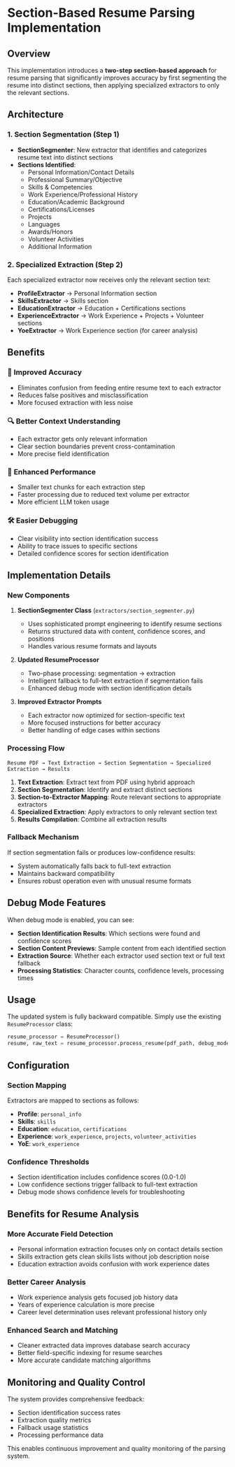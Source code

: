 # Section-Based Resume Parsing Implementation

## Overview

This implementation introduces a **two-step section-based approach** for resume parsing that significantly improves accuracy by first segmenting the resume into distinct sections, then applying specialized extractors to only the relevant sections.

## Architecture

### 1. Section Segmentation (Step 1)
- **SectionSegmenter**: New extractor that identifies and categorizes resume text into distinct sections
- **Sections Identified**:
  - Personal Information/Contact Details
  - Professional Summary/Objective
  - Skills & Competencies
  - Work Experience/Professional History
  - Education/Academic Background
  - Certifications/Licenses
  - Projects
  - Languages
  - Awards/Honors
  - Volunteer Activities
  - Additional Information

### 2. Specialized Extraction (Step 2)
Each specialized extractor now receives only the relevant section text:

- **ProfileExtractor** → Personal Information section
- **SkillsExtractor** → Skills section
- **EducationExtractor** → Education + Certifications sections
- **ExperienceExtractor** → Work Experience + Projects + Volunteer sections
- **YoeExtractor** → Work Experience section (for career analysis)

## Benefits

### 🎯 **Improved Accuracy**
- Eliminates confusion from feeding entire resume text to each extractor
- Reduces false positives and misclassification
- More focused extraction with less noise

### 🔍 **Better Context Understanding**
- Each extractor gets only relevant information
- Clear section boundaries prevent cross-contamination
- More precise field identification

### 🚀 **Enhanced Performance**
- Smaller text chunks for each extraction step
- Faster processing due to reduced text volume per extractor
- More efficient LLM token usage

### 🛠️ **Easier Debugging**
- Clear visibility into section identification success
- Ability to trace issues to specific sections
- Detailed confidence scores for section identification

## Implementation Details

### New Components

1. **SectionSegmenter Class** (`extractors/section_segmenter.py`)
   - Uses sophisticated prompt engineering to identify resume sections
   - Returns structured data with content, confidence scores, and positions
   - Handles various resume formats and layouts

2. **Updated ResumeProcessor**
   - Two-phase processing: segmentation → extraction
   - Intelligent fallback to full-text extraction if segmentation fails
   - Enhanced debug mode with section identification details

3. **Improved Extractor Prompts**
   - Each extractor now optimized for section-specific text
   - More focused instructions for better accuracy
   - Better handling of edge cases within sections

### Processing Flow

```
Resume PDF → Text Extraction → Section Segmentation → Specialized Extraction → Results
```

1. **Text Extraction**: Extract text from PDF using hybrid approach
2. **Section Segmentation**: Identify and extract distinct sections
3. **Section-to-Extractor Mapping**: Route relevant sections to appropriate extractors
4. **Specialized Extraction**: Apply extractors to only relevant section text
5. **Results Compilation**: Combine all extraction results

### Fallback Mechanism

If section segmentation fails or produces low-confidence results:
- System automatically falls back to full-text extraction
- Maintains backward compatibility
- Ensures robust operation even with unusual resume formats

## Debug Mode Features

When debug mode is enabled, you can see:
- **Section Identification Results**: Which sections were found and confidence scores
- **Section Content Previews**: Sample content from each identified section
- **Extraction Source**: Whether each extractor used section text or full text fallback
- **Processing Statistics**: Character counts, confidence levels, processing times

## Usage

The updated system is fully backward compatible. Simply use the existing `ResumeProcessor` class:

```python
resume_processor = ResumeProcessor()
resume, raw_text = resume_processor.process_resume(pdf_path, debug_mode=True)
```

## Configuration

### Section Mapping
Extractors are mapped to sections as follows:
- **Profile**: `personal_info`
- **Skills**: `skills`
- **Education**: `education`, `certifications`
- **Experience**: `work_experience`, `projects`, `volunteer_activities`
- **YoE**: `work_experience`

### Confidence Thresholds
- Section identification includes confidence scores (0.0-1.0)
- Low confidence sections trigger fallback to full-text extraction
- Debug mode shows confidence levels for troubleshooting

## Benefits for Resume Analysis

### More Accurate Field Detection
- Personal information extraction focuses only on contact details section
- Skills extraction gets clean skills lists without job description noise
- Education extraction avoids confusion with work experience dates

### Better Career Analysis
- Work experience analysis gets focused job history data
- Years of experience calculation is more precise
- Career level determination uses relevant professional history only

### Enhanced Search and Matching
- Cleaner extracted data improves database search accuracy
- Better field-specific indexing for resume searches
- More accurate candidate matching algorithms

## Monitoring and Quality Control

The system provides comprehensive feedback:
- Section identification success rates
- Extraction quality metrics
- Fallback usage statistics
- Processing performance data

This enables continuous improvement and quality monitoring of the parsing system. 